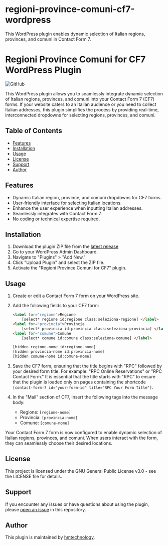 # regioni-province-comuni-cf7-wordpress
This WordPress plugin enables dynamic selection of Italian regions, provinces, and comuni in Contact Form 7.

# Regioni Province Comuni for CF7 WordPress Plugin

![GitHub](https://img.shields.io/github/license/hmtechnology/regioni-province-comuni-cf7-wordpress)

This WordPress plugin allows you to seamlessly integrate dynamic selection of Italian regions, provinces, and comuni into your Contact Form 7 (CF7) forms. If your website caters to an Italian audience or you need to collect Italian addresses, this plugin simplifies the process by providing real-time, interconnected dropdowns for selecting regions, provinces, and comuni.

## Table of Contents

- [Features](#features)
- [Installation](#installation)
- [Usage](#usage)
- [License](#license)
- [Support](#support)
- [Author](#author)

## Features

- Dynamic Italian region, province, and comuni dropdowns for CF7 forms.
- User-friendly interface for selecting Italian locations.
- Enhance the user experience when inputting Italian addresses.
- Seamlessly integrates with Contact Form 7.
- No coding or technical expertise required.

## Installation

1. Download the plugin ZIP file from the [latest release](https://github.com/hmtechnology/regioni-province-comuni-cf7-wordpress/tree/main/regioni-province-comuni)
2. Go to your WordPress Admin Dashboard.
3. Navigate to "Plugins" > "Add New."
4. Click "Upload Plugin" and select the ZIP file.
5. Activate the "Regioni Province Comuni for CF7" plugin.

## Usage

1. Create or edit a Contact Form 7 form on your WordPress site.

2. Add the following fields to your CF7 form:

      ```html
      <label for="regione">Regione
          [select* regione id:regione class:seleziona-regione] </label>
      <label for="provincia">Provincia
          [select* provincia id:provincia class:seleziona-provincia] </label>
      <label for="comune">Comune
          [select* comune id:comune class:seleziona-comune] </label>
      
      [hidden regione-nome id:regione-nome]
      [hidden provincia-nome id:provincia-nome]
      [hidden comune-nome id:comune-nome]
      ```

3. Save the CF7 form, ensuring that the title begins with "RPC" followed by your desired form title. For example: "RPC Online Reservations" or "RPC Contact Form." It is essential that the title starts with "RPC" to ensure that the plugin is loaded only on pages containing the shortcode `[contact-form-7 id="your-form-id" title="RPC Your Form Title"]`.

4. In the "Mail" section of CF7, insert the following tags into the message body:

    - Regione: `[regione-nome]`
    - Provincia: `[provincia-nome]`
    - Comune: `[comune-nome]`

Your Contact Form 7 form is now configured to enable dynamic selection of Italian regions, provinces, and comuni. When users interact with the form, they can seamlessly choose their desired locations.

## License

This project is licensed under the GNU General Public License v3.0 - see the LICENSE file for details.

## Support

If you encounter any issues or have questions about using the plugin, please [open an issue](https://github.com/hmtechnology/regioni-province-comuni-cf7-wordpress/issues) in this repository.

## Author

This plugin is maintained by [hmtechnology](https://github.com/hmtechnology).

